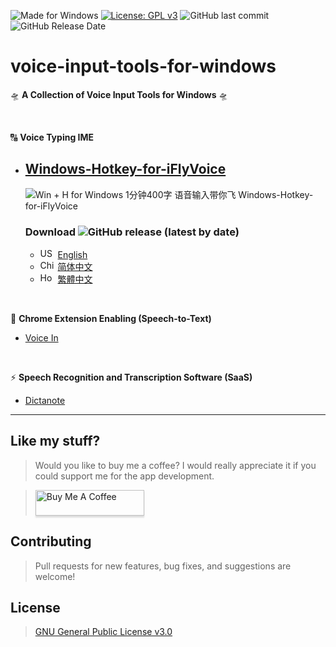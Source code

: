 ![Made for Windows](https://img.shields.io/badge/Made%20for-Windows-1f425f.svg) [![License: GPL v3](https://img.shields.io/badge/License-GPLv3-blue.svg)](https://www.gnu.org/licenses/gpl-3.0) ![GitHub last commit
](https://img.shields.io/github/last-commit/chriskyfung/voice-input-tools-for-windows) ![GitHub Release Date
](https://img.shields.io/github/release-date/chriskyfung/voice-input-tools-for-windows)

# voice-input-tools-for-windows

🛸 **A Collection of Voice Input Tools for Windows** 🛸

<br>

🔠 **Voice Typing IME**

- ## [Windows-Hotkey-for-iFlyVoice](https://github.com/chriskyfung/voice-input-tools-for-windows/tree/main/Windows-Hotkey-for-iFlyVoice)

    ![Win + H for Windows 1分钟400字 语音输入带你飞 Windows-Hotkey-for-iFlyVoice](https://repository-images.githubusercontent.com/351967858/27f78800-8f63-11eb-854d-3ef89bbe58fa)
  ### Download ![GitHub release (latest by date)](https://img.shields.io/github/v/release/chriskyfung/voice-input-tools-for-windows)

   - <img src="https://cdn.jsdelivr.net/gh/hjnilsson/country-flags@master/svg/us.svg" width="24" height="16" alt="US"> [English](https://github.com/chriskyfung/voice-input-tools-for-windows/releases/download/v2.1.2/Windows-Hotkey-for-iFlyVoice-en-32bit.exe)
   - <img src="https://cdn.jsdelivr.net/gh/hjnilsson/country-flags@master/svg/cn.svg" width="24" height="16" alt="China"> [简体中文](https://github.com/chriskyfung/voice-input-tools-for-windows/releases/download/v2.1.2/Windows-Hotkey-for-iFlyVoice-zhs-32bit.exe)
   - <img src="https://cdn.jsdelivr.net/gh/hjnilsson/country-flags@master/svg/hk.svg" width="24" height="16" alt="Hong Kong"> [繁體中文](https://github.com/chriskyfung/voice-input-tools-for-windows/releases/download/v2.1.2/Windows-Hotkey-for-iFlyVoice-zht-32bit.exe)

<br>

🛴 **Chrome Extension Enabling (Speech-to-Text)**

- [Voice In](https://dictanote.co/voicein/a/244277/)

<br>

⚡ **Speech Recognition and Transcription Software (SaaS)**

- [Dictanote](https://dictanote.co/a/244277/)

* * *

## Like my stuff?

> Would you like to buy me a coffee? I would really appreciate it if you could support me for the app development.

> <a href="https://www.buymeacoffee.com/chrisfungky"><img src="https://www.buymeacoffee.com/assets/img/custom_images/orange_img.png" alt="Buy Me A Coffee" style="height: 41px !important;width: 174px !important;box-shadow: 0px 3px 2px 0px rgba(190, 190, 190, 0.5) !important;-webkit-box-shadow: 0px 3px 2px 0px rgba(190, 190, 190, 0.5) !important;" target="_blank"></a>

## Contributing

> Pull requests for new features, bug fixes, and suggestions are welcome!
## License

> [GNU General Public License v3.0](LICENSE)
